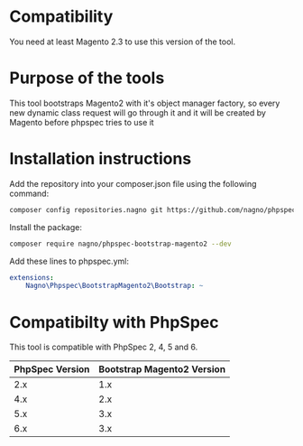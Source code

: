 # Compatibility
You need at least Magento 2.3 to use this version of the tool. 

# Purpose of the tools
This tool bootstraps Magento2 with it's object manager factory, so every new dynamic class request will go through it
and it will be created by Magento before phpspec tries to use it

# Installation instructions
Add the repository into your composer.json file using the following command:
```sh
composer config repositories.nagno git https://github.com/nagno/phpspec-bootstrap-magento2.git
```

Install the package:
```sh
composer require nagno/phpspec-bootstrap-magento2 --dev
```

Add these lines to phpspec.yml:
```yml
extensions:
    Nagno\Phpspec\BootstrapMagento2\Bootstrap: ~
```

# Compatibilty with PhpSpec

This tool is compatible with PhpSpec 2, 4, 5 and 6.

| PhpSpec Version   | Bootstrap Magento2 Version |
|-------------------|----------------------------|
| 2.x               | 1.x                        |
| 4.x               | 2.x                        |
| 5.x               | 3.x                        |
| 6.x               | 3.x                        |
